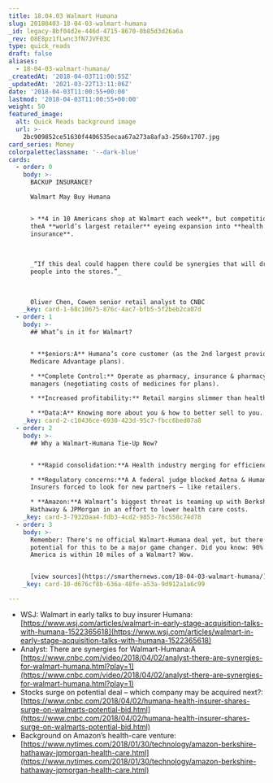 ```yaml
---
title: 18.04.03 Walmart Humana
slug: 20180403-18-04-03-walmart-humana
_id: legacy-8bf04d2e-446d-4715-8670-0b85d3d26a6a
_rev: O8E8pz1fLwnc3fN7JVF03C
type: quick_reads
draft: false
aliases:
  - 18-04-03-walmart-humana/
_createdAt: '2018-04-03T11:00:55Z'
_updatedAt: '2021-03-22T13:11:06Z'
date: '2018-04-03T11:00:55+00:00'
lastmod: '2018-04-03T11:00:55+00:00'
weight: 50
featured_image:
  alt: Quick Reads background image
  url: >-
    2bc909852ce51630f4406535ecaa67a273a8afa3-2560x1707.jpg
card_series: Money
colorpaletteclassname: '--dark-blue'
cards:
  - order: 0
    body: >-
      BACKUP INSURANCE?  

      Walmart May Buy Humana


      > **4 in 10 Americans shop at Walmart each week**, but competition has
      theA **world’s largest retailer** eyeing expansion into **health
      insurance**.  
        
        
        
      _“If this deal could happen there could be synergies that will drive more
      people into the stores.”_  
        
        
        
      Oliver Chen, Cowen senior retail analyst to CNBC
    _key: card-1-68c10675-876c-4ac7-bfb5-5f2beb2ca07d
  - order: 1
    body: >-
      ## What’s in it for Walmart?


      * **$eniors:A** Humana’s core customer (as the 2nd largest provider of
      Medicare Advantage plans).

      * **Complete Control:** Operate as pharmacy, insurance & pharmacy benefit
      managers (negotiating costs of medicines for plans).

      * **Increased profitability:** Retail margins slimmer than health care.

      * **Data:A** Knowing more about you & how to better sell to you.
    _key: card-2-c10436ce-6930-423d-95c7-fbcc6bed07a8
  - order: 2
    body: >-
      ## Why a Walmart-Humana Tie-Up Now?


      * **Rapid consolidation:**A Health industry merging for efficiencies.

      * **Regulatory concerns:**A A federal judge blocked Aetna & Humana merger.
      Insurers forced to look for new partners – like retailers.

      * **Amazon:**A Walmart’s biggest threat is teaming up with Berkshire
      Hathaway & JPMorgan in an effort to lower health care costs.
    _key: card-3-79320aa4-fdb3-4cd2-9853-76c558c74d78
  - order: 3
    body: >-
      Remember: There's no official Walmart-Humana deal yet, but there's
      potential for this to be a major game changer. Did you know: 90% of
      America is within 10 miles of a Walmart? Wow.


      [view sources](https://smarthernews.com/18-04-03-walmart-humana/)
    _key: card-10-d676cf8b-636a-48fe-a53a-9d912a1a6c99

---
```

* WSJ: Walmart in early talks to buy insurer Humana:  
[https://www.wsj.com/articles/walmart-in-early-stage-acquisition-talks-with-humana-1522365618](https://www.wsj.com/articles/walmart-in-early-stage-acquisition-talks-with-humana-1522365618)
* Analyst: There are synergies for Walmart-Humana:A [https://www.cnbc.com/video/2018/04/02/analyst-there-are-synergies-for-walmart-humana.html?play=1](https://www.cnbc.com/video/2018/04/02/analyst-there-are-synergies-for-walmart-humana.html?play=1)
* Stocks surge on potential deal – which company may be acquired next?:  
[https://www.cnbc.com/2018/04/02/humana-health-insurer-shares-surge-on-walmarts-potential-bid.html](https://www.cnbc.com/2018/04/02/humana-health-insurer-shares-surge-on-walmarts-potential-bid.html)
* Background on Amazon’s health-care venture: [https://www.nytimes.com/2018/01/30/technology/amazon-berkshire-hathaway-jpmorgan-health-care.html](https://www.nytimes.com/2018/01/30/technology/amazon-berkshire-hathaway-jpmorgan-health-care.html)